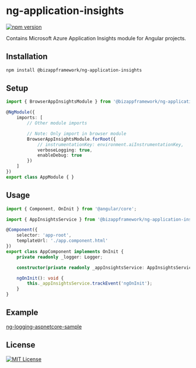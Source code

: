 # ng-application-insights

[![npm version](https://badge.fury.io/js/%40bizappframework%2Fng-application-insights.svg)](https://badge.fury.io/js/%40bizappframework%2Fng-application-insights)

Contains Microsoft Azure Application Insights module for Angular projects.

Installation
---------------

```bash
npm install @bizappframework/ng-application-insights
```

Setup
---------------

```typescript
import { BrowserAppInsightsModule } from '@bizappframework/ng-application-insights';

@NgModule({    
    imports: [
        // Other module imports

        // Note: Only import in browser module
        BrowserAppInsightsModule.forRoot({
            // instrumentationKey: environment.aiInstrumentationKey,
            verboseLogging: true,
            enableDebug: true
        })
    ]    
})
export class AppModule { }
```

Usage
---------------

```typescript
import { Component, OnInit } from '@angular/core';

import { AppInsightsService } from '@bizappframework/ng-application-insights';

@Component({
    selector: 'app-root',
    templateUrl: './app.component.html'
})
export class AppComponent implements OnInit {
    private readonly _logger: Logger;

    constructor(private readonly _appInsightsService: AppInsightsService) { }

    ngOnInit(): void {
        this._appInsightsService.trackEvent('ngOnInit');
    }
}
```

Example
---------------

[ng-logging-aspnetcore-sample](https://github.com/BizAppFramework/ng-logging/tree/master/samples/ng-logging-aspnetcore-sample)

## License

[![MIT License](https://img.shields.io/badge/license-MIT-blue.svg?style=flat)](/LICENSE)